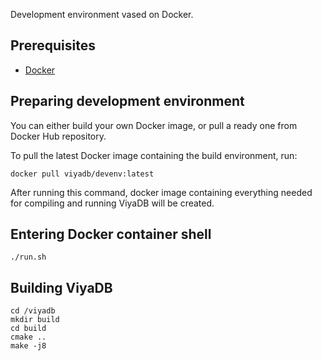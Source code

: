 
Development environment vased on Docker.

## Prerequisites

 * [Docker](https://www.docker.com)

## Preparing development environment

You can either build your own Docker image, or pull a ready one from Docker Hub repository.

To pull the latest Docker image containing the build environment, run:

    docker pull viyadb/devenv:latest

After running this command, docker image containing everything needed for compiling and running ViyaDB
will be created.

## Entering Docker container shell

    ./run.sh

## Building ViyaDB

    cd /viyadb
    mkdir build
    cd build
    cmake ..
    make -j8

